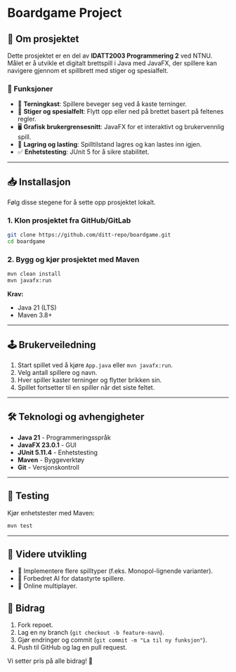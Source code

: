 # Boardgame Project

## 📌 Om prosjektet
Dette prosjektet er en del av **IDATT2003 Programmering 2** ved NTNU. Målet er å utvikle et digitalt brettspill i Java med JavaFX, der spillere kan navigere gjennom et spillbrett med stiger og spesialfelt.

### 🎯 Funksjoner
- 🎲 **Terningkast**: Spillere beveger seg ved å kaste terninger.
- 🔼 **Stiger og spesialfelt**: Flytt opp eller ned på brettet basert på feltenes regler.
- 🖥️ **Grafisk brukergrensesnitt**: JavaFX for et interaktivt og brukervennlig spill.
- 📂 **Lagring og lasting**: Spilltilstand lagres og kan lastes inn igjen.
- ✅ **Enhetstesting**: JUnit 5 for å sikre stabilitet.

---

## 📥 Installasjon
Følg disse stegene for å sette opp prosjektet lokalt.

### **1. Klon prosjektet fra GitHub/GitLab**
```sh
git clone https://github.com/ditt-repo/boardgame.git
cd boardgame
```

### **2. Bygg og kjør prosjektet med Maven**
```sh
mvn clean install
mvn javafx:run
```

**Krav:**
- Java 21 (LTS)
- Maven 3.8+

---

## 🕹️ Brukerveiledning
1. Start spillet ved å kjøre `App.java` eller `mvn javafx:run`.
2. Velg antall spillere og navn.
3. Hver spiller kaster terninger og flytter brikken sin.
4. Spillet fortsetter til en spiller når det siste feltet.

---

## 🛠️ Teknologi og avhengigheter
- **Java 21** - Programmeringsspråk
- **JavaFX 23.0.1** - GUI
- **JUnit 5.11.4** - Enhetstesting
- **Maven** - Byggeverktøy
- **Git** - Versjonskontroll

---

## 🧪 Testing
Kjør enhetstester med Maven:
```sh
mvn test
```

---

## 📖 Videre utvikling
- 🔹 Implementere flere spilltyper (f.eks. Monopol-lignende varianter).
- 🔹 Forbedret AI for datastyrte spillere.
- 🔹 Online multiplayer.

## 📝 Bidrag
1. Fork repoet.
2. Lag en ny branch (`git checkout -b feature-navn`).
3. Gjør endringer og commit (`git commit -m "La til ny funksjon"`).
4. Push til GitHub og lag en pull request.

Vi setter pris på alle bidrag! 🚀

